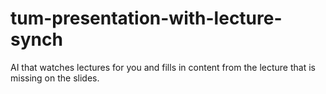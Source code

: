 # tum-presentation-with-lecture-synch
AI that watches lectures for you and fills in content from the lecture that is missing on the slides. 
